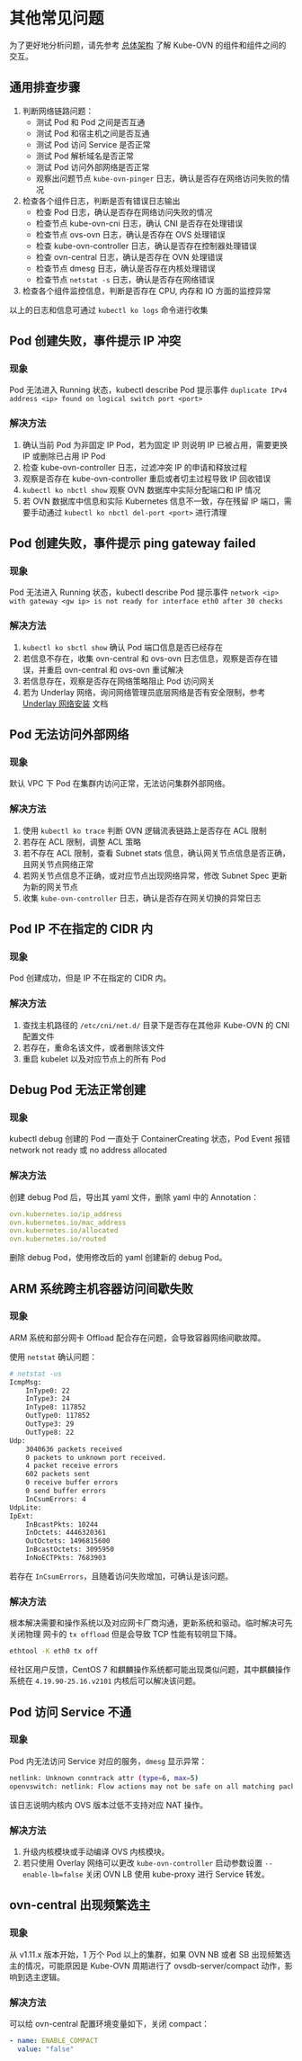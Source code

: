 # 其他常见问题

为了更好地分析问题，请先参考 [总体架构](../reference/architecture.md) 了解 Kube-OVN 的组件和组件之间的交互。

## 通用排查步骤

1. 判断网络链路问题：
    - 测试 Pod 和 Pod 之间是否互通
    - 测试 Pod 和宿主机之间是否互通
    - 测试 Pod 访问 Service 是否正常
    - 测试 Pod 解析域名是否正常
    - 测试 Pod 访问外部网络是否正常
    - 观察出问题节点 `kube-ovn-pinger` 日志，确认是否存在网络访问失败的情况
2. 检查各个组件日志，判断是否有错误日志输出
    - 检查 Pod 日志，确认是否存在网络访问失败的情况
    - 检查节点 kube-ovn-cni 日志，确认 CNI 是否存在处理错误
    - 检查节点 ovs-ovn 日志，确认是否存在 OVS 处理错误
    - 检查 kube-ovn-controller 日志，确认是否存在控制器处理错误
    - 检查 ovn-central 日志，确认是否存在 OVN 处理错误
    - 检查节点 dmesg 日志，确认是否存在内核处理错误
    - 检查节点 `netstat -s` 日志，确认是否存在网络错误
3. 检查各个组件监控信息，判断是否存在 CPU, 内存和 IO 方面的监控异常

以上的日志和信息可通过 `kubectl ko logs` 命令进行收集

## Pod 创建失败，事件提示 IP 冲突

### 现象

Pod 无法进入 Running 状态，kubectl describe Pod 提示事件 `duplicate IPv4 address <ip> found on logical switch port <port>`

### 解决方法

1. 确认当前 Pod 为非固定 IP Pod，若为固定 IP 则说明 IP 已被占用，需要更换 IP 或删除已占用 IP Pod
2. 检查 kube-ovn-controller 日志，过滤冲突 IP 的申请和释放过程
3. 观察是否存在 kube-ovn-controller 重启或者切主过程导致 IP 回收错误
4. `kubectl ko nbctl show` 观察 OVN 数据库中实际分配端口和 IP 情况
5. 若 OVN 数据库中信息和实际 Kubernetes 信息不一致，存在残留 IP 端口，需要手动通过 `kubectl ko nbctl del-port <port>` 进行清理

## Pod 创建失败，事件提示 ping gateway failed

### 现象

Pod 无法进入 Running 状态，kubectl describe Pod 提示事件 `network <ip> with gateway <gw ip> is not ready for interface eth0 after 30 checks`

### 解决方法

1. `kubectl ko sbctl show` 确认 Pod 端口信息是否已经存在
2. 若信息不存在，收集 ovn-central 和 ovs-ovn 日志信息，观察是否存在错误，并重启 ovn-central 和 ovs-ovn 重试解决
3. 若信息存在，观察是否存在网络策略阻止 Pod 访问网关
4. 若为 Underlay 网络，询问网络管理员底层网络是否有安全限制，参考 [Underlay 网络安装](../start/underlay.md) 文档

## Pod 无法访问外部网络

### 现象

默认 VPC 下 Pod 在集群内访问正常，无法访问集群外部网络。

### 解决方法

1. 使用 `kubectl ko trace` 判断 OVN 逻辑流表链路上是否存在 ACL 限制
2. 若存在 ACL 限制，调整 ACL 策略
3. 若不存在 ACL 限制，查看 Subnet stats 信息，确认网关节点信息是否正确，且网关节点网络正常
4. 若网关节点信息不正确，或对应节点出现网络异常，修改 Subnet Spec 更新为新的网关节点
5. 收集 `kube-ovn-controller` 日志，确认是否存在网关切换的异常日志

## Pod IP 不在指定的 CIDR 内

### 现象

Pod 创建成功，但是 IP 不在指定的 CIDR 内。

### 解决方法

1. 查找主机路径的 `/etc/cni/net.d/` 目录下是否存在其他非 Kube-OVN 的 CNI 配置文件
2. 若存在，重命名该文件，或者删除该文件
3. 重启 kubelet 以及对应节点上的所有 Pod

## Debug Pod 无法正常创建

### 现象

kubectl debug 创建的 Pod 一直处于 ContainerCreating 状态，Pod Event 报错 network not ready 或 no address allocated

### 解决方法

创建 debug Pod 后，导出其 yaml 文件，删除 yaml 中的 Annotation：

```yaml
ovn.kubernetes.io/ip_address
ovn.kubernetes.io/mac_address
ovn.kubernetes.io/allocated
ovn.kubernetes.io/routed
```

删除 debug Pod，使用修改后的 yaml 创建新的 debug Pod。

## ARM 系统跨主机容器访问间歇失败

### 现象

ARM 系统和部分网卡 Offload 配合存在问题，会导致容器网络间歇故障。

使用 `netstat` 确认问题：

```bash
# netstat -us
IcmpMsg:
    InType0: 22
    InType3: 24
    InType8: 117852
    OutType0: 117852
    OutType3: 29
    OutType8: 22
Udp:
    3040636 packets received
    0 packets to unknown port received.
    4 packet receive errors
    602 packets sent
    0 receive buffer errors
    0 send buffer errors
    InCsumErrors: 4
UdpLite:
IpExt:
    InBcastPkts: 10244
    InOctets: 4446320361
    OutOctets: 1496815600
    InBcastOctets: 3095950
    InNoECTPkts: 7683903
```

若存在 `InCsumErrors`，且随着访问失败增加，可确认是该问题。

### 解决方法

根本解决需要和操作系统以及对应网卡厂商沟通，更新系统和驱动。临时解决可先关闭物理
网卡的 `tx offload` 但是会导致 TCP 性能有较明显下降。

```bash
ethtool -K eth0 tx off
```

经社区用户反馈，CentOS 7 和麒麟操作系统都可能出现类似问题，其中麒麟操作系统在 `4.19.90-25.16.v2101` 内核后可以解决该问题。

## Pod 访问 Service 不通

### 现象

Pod 内无法访问 Service 对应的服务，`dmesg` 显示异常：

```bash
netlink: Unknown conntrack attr (type=6, max=5)
openvswitch: netlink: Flow actions may not be safe on all matching packets.
```

该日志说明内核内 OVS 版本过低不支持对应 NAT 操作。

### 解决方法

1. 升级内核模块或手动编译 OVS 内核模块。
2. 若只使用 Overlay 网络可以更改 `kube-ovn-controller` 启动参数设置 `--enable-lb=false`
关闭 OVN LB 使用 kube-proxy 进行 Service 转发。

## ovn-central 出现频繁选主

### 现象

从 v1.11.x 版本开始，1 万个 Pod 以上的集群，如果 OVN NB 或者 SB 出现频繁选主的情况，可能原因是 Kube-OVN 周期进行了 ovsdb-server/compact 动作，影响到选主逻辑。

### 解决方法

可以给 ovn-central 配置环境变量如下，关闭 compact：

```yaml
- name: ENABLE_COMPACT
  value: "false"
```
